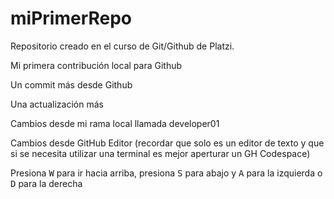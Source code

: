 # miPrimerRepo

Repositorio creado en el curso de Git/Github de Platzi.

Mi primera contribución local para Github

Un commit más desde Github

Una actualización más

Cambios desde mi rama local llamada developer01

Cambios desde GitHub Editor (recordar que solo es un editor de texto y que si se necesita utilizar una terminal es mejor aperturar un GH Codespace)

Presiona <kbd>W</kbd> para ir hacia arriba, presiona <kbd>S</kbd> para abajo y <kbd>A</kbd> para la izquierda o <kbd>D</kbd> para la derecha
